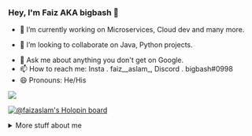 ### Hey, I'm Faiz AKA bigbash 👋

- 🔭 I’m currently working on Microservices, Cloud dev and many more.
<!-- - 🌱 I’m currently taking help with  -->
- 👯 I’m looking to collaborate on Java, Python projects.
<!-- - 🤔 I’m looking for help in AWS! -->
- 💬 Ask me about anything you don't get on Google.
- 📫 How to reach me: Insta . faiz__aslam_, Discord . bigbash#0998
- 😄 Pronouns: He/His
<!-- - ⚡ Fun fact:  -->

<img src="https://github-readme-stats.vercel.app/api?username=faizaslam11&&show_icons=true">

[![@faizaslam's Holopin board](https://holopin.me/faizaslam)](https://holopin.io/@faizaslam)

<details>
<summary>
  More stuff about me
</summary>
  
<p><img align="center" src="https://github-readme-streak-stats.herokuapp.com/?user=faizaslam11&" alt="faizaslam" /></p>



<h3 align="left">Connect with me:</h3>
<p align="left">
<a href="https://www.linkedin.com/in/mohd-faiz-aslam-49551b194/" target="__blank"><img align="center" src="https://raw.githubusercontent.com/rahuldkjain/github-profile-readme-generator/master/src/images/icons/Social/linked-in-alt.svg" alt="faizaslam" height="30" width="40" /></a>
<a href="https://discord.gg/RbFj2TSrWN" target="__blank"><img align="center" src="https://raw.githubusercontent.com/rahuldkjain/github-profile-readme-generator/master/src/images/icons/Social/discord.svg" alt="mxlucas10#1065" height="30" width="40" /></a>
</p>

#### Top Technologies
[![Python Badge](https://img.shields.io/badge/-Python-007acc?style=for-the-badge&labelColor=black&logo=python&logoColor=007acc)](#) 
[![React Badge](https://img.shields.io/badge/-React-61DBFB?style=for-the-badge&labelColor=black&logo=react&logoColor=61DBFB)](#) 
[![Java Badge](https://img.shields.io/badge/-springboot-red?style=for-the-badge&labelColor=red&logo=springboot&logoColor=black)](#)
[![Html Badge](https://img.shields.io/badge/-Html-F0DB4F?style=for-the-badge&labelColor=black&logo=html&logoColor=F0DB4F)](#) 
[![Nodejs Badge](https://img.shields.io/badge/-Django-3C873A?style=for-the-badge&labelColor=black&logo=django&logoColor=3C873A)](#)
[![Java Badge](https://img.shields.io/badge/-java-red?style=for-the-badge&labelColor=black&logo=java&logoColor=red)](#)
<br/>
<img src="https://github-readme-stats.vercel.app/api/top-langs/?username=faizaslam11&langs_count=16&theme=highcontrast" width="35%" height="100%"/>

<br />
</details>
